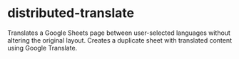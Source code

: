 # distributed-translate
Translates a Google Sheets page between user-selected languages without altering the original layout. Creates a duplicate sheet with translated content using Google Translate.
